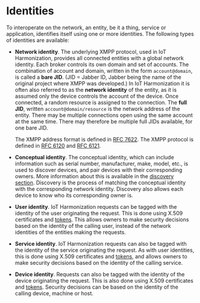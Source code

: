 Identities
========================

To interoperate on the network, an entity, be it a thing, service or application, identifies itself using one or more identities. The following types of
identities are available:

* **Network identity**. The underlying XMPP protocol, used in IoT Harmonization, provides all connected entities with a global network identity. Each broker
controls its own domain and set of accounts. The combination of account and domain, written in the form `account@domain`, is called a **bare JID**.
(JID = Jabber ID, Jabber being the name of the original project where XMPP was developed.) In IoT Harmonization it is often also referred to as the 
**network identity** of the entity, as it is assumed only the device controls the account of the device. Once connected, a random resource is assigned to the connection. 
The **full JID**, written `account@domain/resource` is the network address of the entity. There may be multiple connections open using the same account at the same 
time. There may therefore be multiple full JIDs available, for one bare JID.

	The XMPP address format is defined in [RFC 7622](https://tools.ietf.org/html/rfc7622). The XMPP protocol is defined in
	[RFC 6120](https://tools.ietf.org/html/rfc6120) and [RFC 6121](https://tools.ietf.org/html/rfc6121).

* **Conceptual identity**. The conceptual identity, which can include information such as serial number, manufacturer, make, model, etc., 
is used to discover devices, and pair devices with their corresponding owners. More information about this is available in the 
[discovery section](Discovery.md). Discovery is the process of matching the conceptual identity with the corresponding network identity. 
Discovery also allows each device to know who its corresponding owner is.

* **User identity**. IoT Harmonization requests can be tagged with the identity of the user originating the request. This is done using X.509 certificates
	and [tokens](Tokens.md). This allows owners to make security decisions based on the identity of the calling user, instead of the network identities
	of the entities making the requests.

* **Service identity**. IoT Harmonization requests can also be tagged with the identity of the service originating the request. As with user identities,
	this is done using X.509 certificates and [tokens](Tokens.md), and allows owners to make security decisions based on the identity of the calling service.

* **Device identity**. Requests can also be tagged with the identity of the device originating the request. This is also done using X.509 certificates
	and [tokens](Tokens.md). Security decisions can be based on the identity of the calling device, machine or host.
